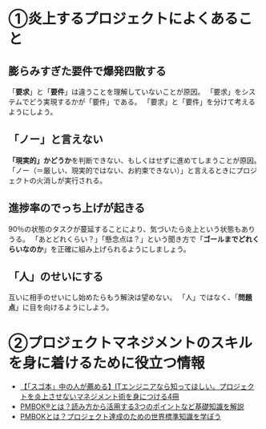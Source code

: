 # ①炎上するプロジェクトによくあること

## 膨らみすぎた要件で爆発四散する

「**要求**」と「**要件**」は違うことを理解していないことが原因。
「要求」をシステムでどう実現するかが「要件」である。
「要求」と「要件」を分けて考えるようにしよう。

## 「ノー」と言えない

**「現実的」かどうか**を判断できない、もしくはせずに進めてしまうことが原因。
「ノー（＝厳しい、現実的ではない、お約束できない）」と言えるときにプロジェクトの火消しが実行される。

## 進捗率のでっち上げが起きる

90％の状態のタスクが蔓延することにより、気づいたら炎上という状態もありうる。
「あとどれくらい？」「懸念点は？」という聞き方で「**ゴールまでどれくらいなのか**」を正確に組み上げられるようにしましょう。

## 「人」のせいにする

互いに相手のせいにし始めたらもう解決は望めない。
「人」ではなく、「**問題点**」に目を向けるようにしよう。

# ②プロジェクトマネジメントのスキルを身に着けるために役立つ情報

- [【「スゴ本」中の人が薦める】ITエンジニアなら知ってほしい。プロジェクトを炎上させないマネジメント術を身につける4冊](https://levtech.jp/media/article/column/detail_186/)
- [PMBOK®とは？読み方から活用する3つのポイントなど基礎知識を解説](https://prtimes.jp/magazine/pmbok/)
- [PMBOKとは？プロジェクト達成のための世界標準知識を学ぼう](https://www.internetacademy.co.jp/trends/education/what-is-pmbok.html)
